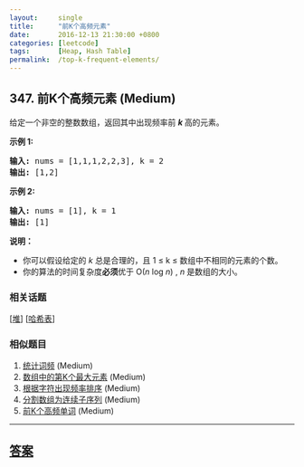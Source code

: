 ```yaml
---
layout:     single
title:      "前K个高频元素"
date:       2016-12-13 21:30:00 +0800
categories: [leetcode]
tags:       [Heap, Hash Table]
permalink:  /top-k-frequent-elements/
---
```


## 347. 前K个高频元素 (Medium)

<p>给定一个非空的整数数组，返回其中出现频率前&nbsp;<strong><em>k&nbsp;</em></strong>高的元素。</p>

<p><strong>示例 1:</strong></p>

<pre><strong>输入: </strong>nums = [1,1,1,2,2,3], k = 2
<strong>输出: </strong>[1,2]
</pre>

<p><strong>示例 2:</strong></p>

<pre><strong>输入: </strong>nums = [1], k = 1
<strong>输出: </strong>[1]</pre>

<p><strong>说明：</strong></p>

<ul>
	<li>你可以假设给定的&nbsp;<em>k&nbsp;</em>总是合理的，且 1 &le; k &le; 数组中不相同的元素的个数。</li>
	<li>你的算法的时间复杂度<strong>必须</strong>优于 O(<em>n</em> log <em>n</em>) ,&nbsp;<em>n&nbsp;</em>是数组的大小。</li>
</ul>

### 相关话题
  [[堆](https://github.com/openset/leetcode/tree/master/tag/heap/README.md)]
  [[哈希表](https://github.com/openset/leetcode/tree/master/tag/hash-table/README.md)]

### 相似题目
  1. [统计词频](/word-frequency) (Medium)
  1. [数组中的第K个最大元素](/kth-largest-element-in-an-array) (Medium)
  1. [根据字符出现频率排序](/sort-characters-by-frequency) (Medium)
  1. [分割数组为连续子序列](/split-array-into-consecutive-subsequences) (Medium)
  1. [前K个高频单词](/top-k-frequent-words) (Medium)

---

## [答案](https://github.com/openset/leetcode/tree/master/problems/top-k-frequent-elements)

